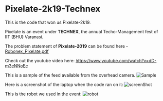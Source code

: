 # Pixelate-2k19-Technex

This is the code that won us Pixelate-2k19.

Pixelate is an event under **TECHNEX**, the annual Techo-Management fest of IIT (BHU) Varanasi.

The problem statement of **Pixelate-2019** can be found here - [Robonex_Pixelate.pdf](https://github.com/nishantkr18/Pixelate-2k19-Technex/blob/master/Robonex_Pixelate.pdf)

Check out the youtube video here:
https://www.youtube.com/watch?v=dD-m3eNNoEc

This is a sample of the feed available from the overhead camera.
![Sample](https://github.com/nishantkr18/Pixelate-2k19-Technex/blob/master/imageFromFeed.png)

Here is a screenshot of the laptop when the code ran on it:
![screenShot](https://github.com/nishantkr18/Pixelate-2k19-Technex/blob/master/ScreenShot.jpg)

This is the robot we used in the event:
![robot](https://github.com/nishantkr18/Pixelate-2k19-Technex/blob/master/robot_used.jpg)

